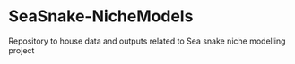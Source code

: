 # SeaSnake-NicheModels
Repository to house data and outputs related to Sea snake niche modelling project
